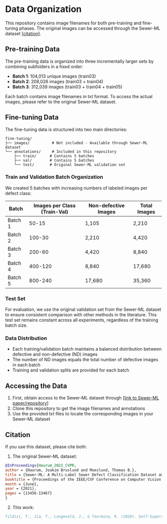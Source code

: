 # Data Organization

This repository contains image filenames for both pre-training and fine-tuning phases. The original images can be accessed through the Sewer-ML dataset [[citation](https://vap.aau.dk/sewer-ml/)].

## Pre-training Data

The pre-training data is organized into three incrementally larger sets by combining subfolders in a fixed order:

- **Batch 1**: 104,013 unique images (train03)
- **Batch 2**: 208,026 images (train03 + train04)
- **Batch 3**: 312,039 images (train03 + train04 + train05)

Each batch contains image filenames in txt format. To access the actual images, please refer to the original Sewer-ML dataset.

## Fine-tuning Data

The fine-tuning data is structured into two main directories:

```
fine-tuning/
├── images/          # Not included - Available through Sewer-ML dataset
└── annotations/     # Included in this repository
    ├── train/      # Contains 5 batches
    ├── val/        # Contains 5 batches
    └── test/       # Original Sewer-ML validation set
```

### Train and Validation Batch Organization

We created 5 batches with increasing numbers of labeled images per defect class:

| Batch   | Images per Class (Train-Val) | Non-defective Images | Total Images |
|---------|----------------------------|---------------------|--------------|
| Batch 1 | 50-15                      | 1,105              | 2,210        |
| Batch 2 | 100-30                     | 2,210              | 4,420        |
| Batch 3 | 200-60                     | 4,420              | 8,840        |
| Batch 4 | 400-120                    | 8,840              | 17,680       |
| Batch 5 | 800-240                    | 17,680             | 35,360       |

### Test Set
For evaluation, we use the original validation set from the Sewer-ML dataset to ensure consistent comparison with other methods in the literature. This test set remains constant across all experiments, regardless of the training batch size.

### Data Distribution
- Each training/validation batch maintains a balanced distribution between defective and non-defective (ND) images
- The number of ND images equals the total number of defective images in each batch
- Training and validation splits are provided for each batch

## Accessing the Data

1. First, obtain access to the Sewer-ML dataset through [[link to Sewer-ML paper/repository](https://vap.aau.dk/sewer-ml/)]
2. Clone this repository to get the image filenames and annotations
3. Use the provided txt files to locate the corresponding images in your Sewer-ML dataset

## Citation

If you use this dataset, please cite both:

1. The original Sewer-ML dataset:
```bibtex
@InProceedings{Haurum_2021_CVPR,
author = {Haurum, Joakim Bruslund and Moeslund, Thomas B.},
title = {Sewer-ML: A Multi-Label Sewer Defect Classification Dataset and Benchmark},
booktitle = {Proceedings of the IEEE/CVF Conference on Computer Vision and Pattern Recognition (CVPR)},
month = {June},
year = {2021},
pages = {13456-13467}
}
```

2. This work:
```bibtex
Yildizi, T., Jia, T., Langeveld, J., & Taormina, R. (2026). Self-Supervised Learning Approach for Multi-label Sewer Defect Classification. Automation in Construction, ..
```
